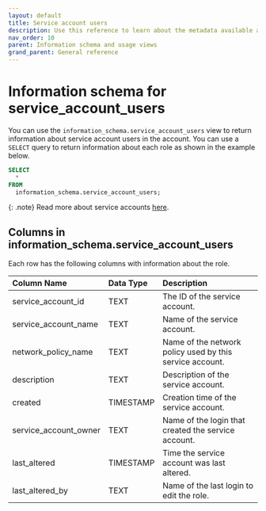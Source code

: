 ```yaml
---
layout: default
title: Service account users
description: Use this reference to learn about the metadata available about service accounts users using the information schema.
nav_order: 10
parent: Information schema and usage views
grand_parent: General reference
---
```


# Information schema for service_account_users

You can use the `information_schema.service_account_users` view to return information about service account users in the account.
You can use a `SELECT` query to return information about each role as shown in the example below.
```sql
SELECT
  *
FROM
  information_schema.service_account_users;
```

{: .note}
Read more about service accounts [here](../../managing-your-account/service-accounts.md).

## Columns in information_schema.service_account_users

Each row has the following columns with information about the role.

|  Column Name    | Data Type | Description                                                     |
|:----------------|:----------|:----------------------------------------------------------------|
| service_account_id   | TEXT      | The ID of the service account. |
| service_account_name | TEXT      | Name of the service account.                                               |
| network_policy_name  | TEXT      | Name of the network policy used by this service account. |
| description     | TEXT      | Description of the service account.                                        |
| created         | TIMESTAMP | Creation time of the service account.                                      |
| service_account_owner      | TEXT      | Name of the login that created the service account. |
| last_altered    | TIMESTAMP | Time the service account was last altered.                                 |
| last_altered_by | TEXT      | Name of the last login to edit the role.                         |

